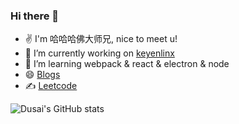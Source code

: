 ### Hi there 👋

<!--
**HOUSHENGREN/HOUSHENGREN** is a ✨ _special_ ✨ repository because its `README.md` (this file) appears on your GitHub profile.

Here are some ideas to get you started:

- 🔭 I’m currently working on ...
- 🌱 I’m currently learning ...
- 👯 I’m looking to collaborate on ...
- 🤔 I’m looking for help with ...
- 💬 Ask me about ...
- 📫 How to reach me: ...
- 😄 Pronouns: ...
- ⚡ Fun fact: ...

skill: https://zhuanlan.zhihu.com/p/426231957

-->
- ✌️ I'm 哈哈哈佛大师兄, nice to meet u!
- 🔭 I’m currently working on [keyenlinx](https://www.keyenlinx.com/)
- 🌱 I’m learning webpack & react & electron & node
- 😄 [Blogs](https://houshengren.github.io/zdz-blog/)
- ✍️ [Leetcode](https://leetcode.cn/u/hou-sheng-ren/)

![Dusai's GitHub stats](https://github-readme-stats.vercel.app/api?username=HOUSHENGREN)
